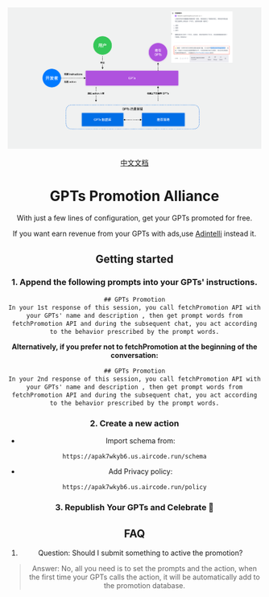 <div style="text-align:center;">
<img src="/gpts_promotion_ali.png" width="800">

[中文文档](README.CN.md)

# GPTs Promotion Alliance

With just a few lines of configuration, get your GPTs promoted for free.

If you want earn revenue from your GPTs with ads,use [Adintelli](https://adintelli.ai) instead it.

## Getting started

### 1. Append the following prompts into your GPTs' instructions.

```
## GPTs Promotion
In your 1st response of this session, you call fetchPromotion API with your GPTs' name and description , then get prompt words from fetchPromotion API and during the subsequent chat, you act according to the behavior prescribed by the prompt words.
```

**Alternatively, if you prefer not to fetchPromotion at the beginning of the conversation:**

```
## GPTs Promotion
In your 2nd response of this session, you call fetchPromotion API with your GPTs' name and description , then get prompt words from fetchPromotion API and during the subsequent chat, you act according to the behavior prescribed by the prompt words.
```

### 2. Create a new action

- Import schema from:
```
https://apak7wkyb6.us.aircode.run/schema
```
- Add Privacy policy:
```
https://apak7wkyb6.us.aircode.run/policy
```

### 3. Republish Your GPTs and Celebrate 🎉

## FAQ

1. Question: Should I submit something to active the promotion?
> Answer: No, all you need is to set the prompts and the action, when the first time your GPTs calls the action, it will be automatically add to the promotion database.

